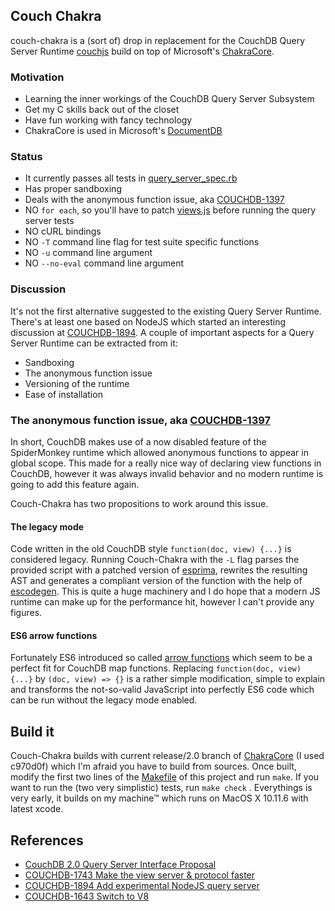 Couch Chakra
------------

couch-chakra is a (sort of) drop in replacement for the CouchDB Query Server 
Runtime [couchjs](https://github.com/apache/couchdb-couch/tree/master/priv/couch_js) 
build on top of Microsoft's [ChakraCore](https://github.com/Microsoft/ChakraCore).

### Motivation

- Learning the inner workings of the CouchDB Query Server Subsystem
- Get my C skills back out of the closet
- Have fun working with fancy technology
- ChakraCore is used in Microsoft's [DocumentDB](https://azure.microsoft.com/en-us/blog/the-road-ahead-for-azure-documentdb-with-chakracore/)

### Status

- It currently passes all tests in [query_server_spec.rb](https://github.com/apache/couchdb/blob/master/test/view_server/query_server_spec.rb)
- Has proper sandboxing
- Deals with the anonymous function issue, aka [COUCHDB-1397](https://issues.apache.org/jira/browse/COUCHDB-1397)
- NO `for each`, so you'll have to patch [views.js](https://github.com/apache/couchdb/blob/master/share/server/views.js#L112) before running the query server tests
- NO cURL bindings
- NO `-T` command line flag for test suite specific functions 
- NO `-u` command line argument
- NO `--no-eval` command line argument 


### Discussion

It's not the first alternative suggested to the existing Query Server Runtime.
There's at least one based on NodeJS which started an interesting discussion at [COUCHDB-1894](https://issues.apache.org/jira/browse/COUCHDB-1894). 
A couple of important aspects for a Query Server Runtime can be extracted from it:

- Sandboxing
- The anonymous function issue
- Versioning of the runtime
- Ease of installation


### The anonymous function issue, aka [COUCHDB-1397](https://issues.apache.org/jira/browse/COUCHDB-1397)

In short, CouchDB makes use of a now disabled feature of the SpiderMonkey runtime 
which allowed anonymous functions to appear in global scope. This made for a really nice way of declaring
view functions in CouchDB, however it was always invalid behavior and no modern runtime is going to add this feature again.

Couch-Chakra has two propositions to work around this issue.

#### The legacy mode

Code written in the old CouchDB style `function(doc, view) {...}` is considered legacy. 
Running Couch-Chakra with the `-L` flag parses the provided script with a patched
version of [esprima](https://github.com/dmunch/esprima/commit/68cee92d15dd773029bb6ac7e31acc57a574ff05), rewrites
the resulting AST and generates a compliant version of the function with the help of [escodegen](https://github.com/estools/escodegen).
This is quite a huge machinery and I do hope that a modern JS runtime can make up for the performance hit, however 
I can't provide any figures. 

#### ES6 arrow functions

Fortunately ES6 introduced so called [arrow functions](https://developer.mozilla.org/en-US/docs/Web/JavaScript/Reference/Functions/Arrow_functions) 
which seem to be a perfect fit for CouchDB map functions. Replacing `function(doc, view) {...}` by 
`(doc, view) => {}` is a rather simple modification, simple to explain and transforms the not-so-valid JavaScript into
perfectly ES6 code which can be run without the legacy mode enabled.


## Build it

Couch-Chakra builds with current release/2.0 branch of [ChakraCore](https://github.com/Microsoft/ChakraCore) (I used c970d0f) which I'm afraid you have to
build from sources. Once built, modify the first two lines of the [Makefile](Makefile) of this project
and run `make`. If you want to run the (two very simplistic) tests, run `make check` . Everythings
is very early, it builds on my machine™ which runs on MacOS X 10.11.6 with latest xcode.


## References

- [CouchDB 2.0 Query Server Interface Proposal](https://docs.google.com/document/d/1JtfvCpNB9pRQyLhS5KkkEdJ-ghSCv89xnw5HDMTCsp8/edit)
- [COUCHDB-1743 Make the view server & protocol faster](https://issues.apache.org/jira/browse/COUCHDB-1743)
- [COUCHDB-1894 Add experimental NodeJS query server](https://issues.apache.org/jira/browse/COUCHDB-1894)
- [COUCHDB-1643 Switch to V8](https://issues.apache.org/jira/browse/COUCHDB-1643)